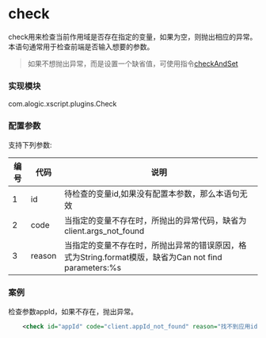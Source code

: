 check
=====

check用来检查当前作用域是否存在指定的变量，如果为空，则抛出相应的异常。本语句通常用于检查前端是否输入想要的参数。

> 如果不想抛出异常，而是设置一个缺省值，可使用指令[checkAndSet](checkAndSet.md)


### 实现模块

com.alogic.xscript.plugins.Check

### 配置参数

支持下列参数:

| 编号 | 代码 | 说明 |
| ---- | ---- | ---- |
| 1 | id | 待检查的变量id,如果没有配置本参数，那么本语句无效 |
| 2 | code | 当指定的变量不存在时，所抛出的异常代码，缺省为client.args_not_found |
| 3 | reason | 当指定的变量不存在时，所抛出异常的错误原因，格式为String.format模版，缺省为Can not find parameters:%s |

### 案例

检查参数appId，如果不存在，抛出异常。
```xml
	<check id="appId" code="client.appId_not_found" reason="找不到应用id:%s"/>
```
